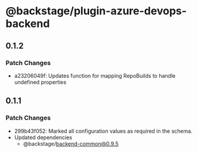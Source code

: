 # @backstage/plugin-azure-devops-backend

## 0.1.2

### Patch Changes

- a23206049f: Updates function for mapping RepoBuilds to handle undefined properties

## 0.1.1

### Patch Changes

- 299b43f052: Marked all configuration values as required in the schema.
- Updated dependencies
  - @backstage/backend-common@0.9.5
